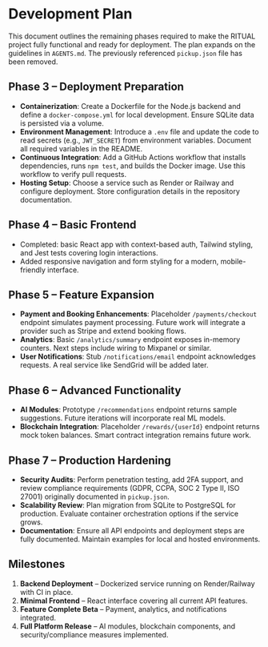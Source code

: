 # Development Plan

This document outlines the remaining phases required to make the RITUAL project fully functional and ready for deployment. The plan expands on the guidelines in `AGENTS.md`. The previously referenced `pickup.json` file has been removed.

## Phase 3 – Deployment Preparation
- **Containerization**: Create a Dockerfile for the Node.js backend and define a `docker-compose.yml` for local development. Ensure SQLite data is persisted via a volume.
- **Environment Management**: Introduce a `.env` file and update the code to read secrets (e.g., `JWT_SECRET`) from environment variables. Document all required variables in the README.
- **Continuous Integration**: Add a GitHub Actions workflow that installs dependencies, runs `npm test`, and builds the Docker image. Use this workflow to verify pull requests.
- **Hosting Setup**: Choose a service such as Render or Railway and configure deployment. Store configuration details in the repository documentation.

## Phase 4 – Basic Frontend
- Completed: basic React app with context-based auth, Tailwind styling, and Jest tests covering login interactions.
- Added responsive navigation and form styling for a modern, mobile-friendly interface.

## Phase 5 – Feature Expansion
- **Payment and Booking Enhancements**: Placeholder `/payments/checkout` endpoint simulates payment processing. Future work will integrate a provider such as Stripe and extend booking flows.
- **Analytics**: Basic `/analytics/summary` endpoint exposes in-memory counters. Next steps include wiring to Mixpanel or similar.
- **User Notifications**: Stub `/notifications/email` endpoint acknowledges requests. A real service like SendGrid will be added later.

## Phase 6 – Advanced Functionality
- **AI Modules**: Prototype `/recommendations` endpoint returns sample suggestions. Future iterations will incorporate real ML models.
- **Blockchain Integration**: Placeholder `/rewards/{userId}` endpoint returns mock token balances. Smart contract integration remains future work.

## Phase 7 – Production Hardening
- **Security Audits**: Perform penetration testing, add 2FA support, and review compliance requirements (GDPR, CCPA, SOC 2 Type II, ISO 27001) originally documented in `pickup.json`.
- **Scalability Review**: Plan migration from SQLite to PostgreSQL for production. Evaluate container orchestration options if the service grows.
- **Documentation**: Ensure all API endpoints and deployment steps are fully documented. Maintain examples for local and hosted environments.

## Milestones
1. **Backend Deployment** – Dockerized service running on Render/Railway with CI in place.
2. **Minimal Frontend** – React interface covering all current API features.
3. **Feature Complete Beta** – Payment, analytics, and notifications integrated.
4. **Full Platform Release** – AI modules, blockchain components, and security/compliance measures implemented.

